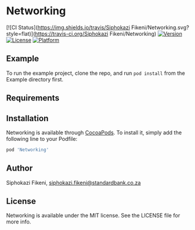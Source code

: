 # Networking

[![CI Status](https://img.shields.io/travis/Siphokazi Fikeni/Networking.svg?style=flat)](https://travis-ci.org/Siphokazi Fikeni/Networking)
[![Version](https://img.shields.io/cocoapods/v/Networking.svg?style=flat)](https://cocoapods.org/pods/Networking)
[![License](https://img.shields.io/cocoapods/l/Networking.svg?style=flat)](https://cocoapods.org/pods/Networking)
[![Platform](https://img.shields.io/cocoapods/p/Networking.svg?style=flat)](https://cocoapods.org/pods/Networking)

## Example

To run the example project, clone the repo, and run `pod install` from the Example directory first.

## Requirements

## Installation

Networking is available through [CocoaPods](https://cocoapods.org). To install
it, simply add the following line to your Podfile:

```ruby
pod 'Networking'
```

## Author

Siphokazi Fikeni, siphokazi.fikeni@standardbank.co.za

## License

Networking is available under the MIT license. See the LICENSE file for more info.
